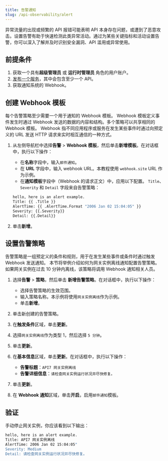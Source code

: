 ```yaml
---
title: 告警通知
slug: /api-observability/alert
---
```


异常流量的出现或频繁的 API 报错可能表明 API 本身存在问题，或遭到了恶意攻击。设置告警有助于快速检测此类异常活动。通过为某些关键指标和活动设置告警，你可以深入了解并及时识别安全漏洞、API 滥用或异常使用。

## 前提条件

1. 获取一个具有**超级管理员** 或 **运行时管理员** 角色的用户账户。
2. [发布一个服务](../getting-started/publish-service.md)，其中会包含至少一个 API。
3. 获取通知系统的 Webhook。

## 创建 Webhook 模板

每个告警策略至少需要一个用于通知的 Webhook 模板。 Webhook 模板定义事件发生时通过 Webhook 发送的数据的内容和结构。多个策略可以共享相同的 Webhook 模板。
Webhook 指不同应用程序或服务在发生某些事件时通过向预定义的 URL 发送 HTTP 请求来实时相互通信的一种方式。

1. 从左侧导航栏中选择**告警** > **Webhook 模板**，然后单击**新增模板**。在对话框中，执行以下操作：
    - 在**名称**字段中，输入`邮件通知`。
    - 在 **URL** 字段中，输入 webhook URL。本教程使用 `webhook.site` URL 作为示例。
    - 在**通知模板**字段中（Webhook 的请求正文）中，应用以下配置。 `Title`、`Severity` 和 `Detail` 字段来自告警策略：

    ```bash
    hello, here is an alert example. 
    Title: {{ .Title }} 
    AlertTime: {{ .AlertTime.Format "2006 Jan 02 15:04:05" }} 
    Severity: {{.Severity}} 
    Detail: {{.Detail}}
    ```

2. 单击**新增**。

## 设置告警策略

告警策略是一组预定义的条件和规则，用于在发生某些事件或条件时通过触发 Webhook 发送通知。
本节将举例介绍如何为网关实例离线通知配置告警策略。如果网关实例在过去 10 分钟内离线，该策略将调用 Webhook 通知相关人员。

1. 选择**告警** > **策略**，然后单击 **新增告警策略**。在对话框中，执行以下操作：
    - 选择告警策略的生效范围。
    - 输入策略名称。本示例将使用`网关实例离线`作为示例。
    - 单击**新增**。
2. 单击新创建的告警策略。
3. 在**触发条件**区域，单击**更新**。
4. 选择`网关实例离线`作为类型 1，然后选择 `5 分钟`。
5. 单击**更新**。
6. 在**基本信息**区域，单击**更新**。在对话框中，执行以下操作：

    - **告警标题**：`API7 网关实例离线`
    - **告警详细信息**：`请检查网关实例运行状况并尽快修复。`
8. 单击**更新**。
9. 在 **Webhook 通知**区域，单击**开启**，启用`邮件通知`模板。

## 验证

手动停止网关实例，你应该看到以下输出：

```bash
hello, here is an alert example. 
Title: API7 网关实例离线 
AlertTime: 2006 Jan 02 15:04:05"
Severity: Medium 
Detail: 请检查网关实例运行状况并尽快修复。
```

